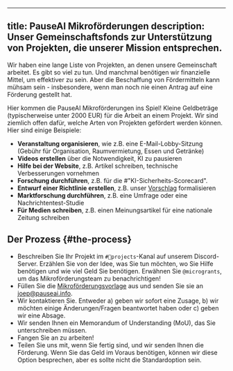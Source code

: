 

---
title: PauseAI Mikroförderungen
description: Unser Gemeinschaftsfonds zur Unterstützung von Projekten, die unserer Mission entsprechen.
---

Wir haben eine lange Liste von Projekten, an denen unsere Gemeinschaft arbeitet.
Es gibt so viel zu tun.
Und manchmal benötigen wir finanzielle Mittel, um effektiver zu sein.
Aber die Beschaffung von Fördermitteln kann mühsam sein - insbesondere, wenn man noch nie einen Antrag auf eine Förderung gestellt hat.

Hier kommen die PauseAI Mikroförderungen ins Spiel!
Kleine Geldbeträge (typischerweise unter 2000 EUR) für die Arbeit an einem Projekt.
Wir sind ziemlich offen dafür, welche Arten von Projekten gefördert werden können.
Hier sind einige Beispiele:

- **Veranstaltung organisieren**, wie z.B. eine E-Mail-Lobby-Sitzung (Gebühr für Organisation, Raumvermietung, Essen und Getränke)
- **Videos erstellen** über die Notwendigkeit, KI zu pausieren
- **Hilfe bei der Website**, z.B. Artikel schreiben, technische Verbesserungen vornehmen
- **Forschung durchführen**, z.B. für die #"KI-Sicherheits-Scorecard".
- **Entwurf einer Richtlinie erstellen**, z.B. unser [Vorschlag](/proposal) formalisieren
- **Marktforschung durchführen**, z.B. eine Umfrage oder eine Nachrichtentest-Studie
- **Für Medien schreiben**, z.B. einen Meinungsartikel für eine nationale Zeitung schreiben

## Der Prozess {#the-process}

- Beschreiben Sie Ihr Projekt im `#💪projects`-Kanal auf unserem Discord-Server. Erzählen Sie von der Idee, was Sie tun möchten, wo Sie Hilfe benötigen und wie viel Geld Sie benötigen. Erwähnen Sie `@microgrants`, um das Mikroförderungsteam zu benachrichtigen!
- Füllen Sie die [Mikroförderungsvorlage](https://docs.google.com/document/d/1oPXezImarCY7MCYaT-lJb-uLNbbQ76O1FYNr-WTS6hI/edit?usp=sharing) aus und senden Sie sie an [joep@pauseai.info](mailto:joep@pauseai.info).
- Wir kontaktieren Sie. Entweder a) geben wir sofort eine Zusage, b) wir möchten einige Änderungen/Fragen beantwortet haben oder c) geben wir eine Absage.
- Wir senden Ihnen ein Memorandum of Understanding (MoU), das Sie unterschreiben müssen.
- Fangen Sie an zu arbeiten!
- Teilen Sie uns mit, wenn Sie fertig sind, und wir senden Ihnen die Förderung. Wenn Sie das Geld im Voraus benötigen, können wir diese Option besprechen, aber es sollte nicht die Standardoption sein.